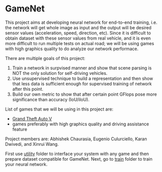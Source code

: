 # GameNet

This project aims at developing neural network for end-to-end training, i.e. the network will get whole image as input and the output will be desired sensor values (acceleration, speed, direction, etc).
Since it is difficult to obtain dataset with these sensor values from real vehicle, and it is even more difficult to run multiple tests on actual road; we will be using games with high graphics quality to do analyze our network performace.

There are multiple goals of this project:

1. Train a network in surpvised manner and show that scene parsing is NOT the only solution for self-driving vehicles.
2. Use unsupervised technique to build a representation and then show that less data is sufficient enough for supervised training of network after this point.
3. Build our own metric to show that after certain point GFlops pose more significance than accuracy (IoU/iIoU).

List of games that we will be using in this project are:
+ [Grand Theft Auto V](http://www.rockstargames.com/V/)
+ games preferably with high graphics quality and driving assistance feature

Project members are: Abhishek Chaurasia, Eugenio Culurciello, Karan Dwivedi, and Xinrui Wang.

First use [utility](utils) folder to interface your system with any game and then prepare dataset compatible for GameNet.
Next, go to [train](train) folder to train your  neural network.

